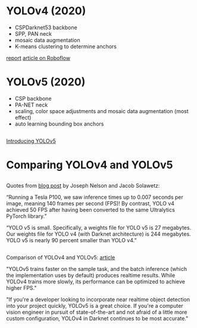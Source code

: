 # YOLOv4 (2020)

* CSPDarknet53 backbone
* SPP, PAN neck
* mosaic data augmentation
* K-means clustering to determine anchors

<a href="https://arxiv.org/abs/2004.10934" target="_blank">report</a>
<a href="https://blog.roboflow.com/a-thorough-breakdown-of-yolov4/" target="_blank">article on Roboflow</a>


# YOLOv5 (2020)

* CSP backbone
* PA-NET neck
* scaling, color space adjustments and mosaic data augmentation (most effect) 
* auto learning bounding box anchors

##
[Introducing YOLOv5](https://blog.roboflow.com/yolov5-improvements-and-evaluation/)

# Comparing YOLOv4 and YOLOv5
##
Quotes from [blog post](https://blog.roboflow.com/yolov5-is-here/) by Joseph Nelson and Jacob Solawetz:

“Running a Tesla P100, we saw inference times up to 0.007 seconds per image, meaning 140 frames per second (FPS)! By contrast, YOLO v4 achieved 50 FPS after having been converted to the same Ultralytics PyTorch library.”

“YOLO v5 is small. Specifically, a weights file for YOLO v5 is 27 megabytes. Our weights file for YOLO v4 (with Darknet architecture) is 244 megabytes. YOLO v5 is nearly 90 percent smaller than YOLO v4.”


##
Comparison of YOLOv4 and YOLOv5: [article](https://blog.roboflow.com/yolov4-versus-yolov5/)

"YOLOv5 trains faster on the sample task, and the batch inference (which the implementation uses by default) produces realtime results. While YOLOv4 trains more slowly, its performance can be optimized to achieve higher FPS."

"If you're a developer looking to incorporate near realtime object detection into your project quickly, YOLOv5 is a great choice. If you're a computer vision engineer in pursuit of state-of-the-art and not afraid of a little more custom configuration, YOLOv4 in Darknet continues to be most accurate."
